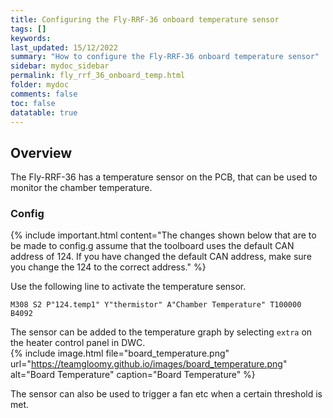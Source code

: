 ```yaml
---
title: Configuring the Fly-RRF-36 onboard temperature sensor
tags: []
keywords: 
last_updated: 15/12/2022
summary: "How to configure the Fly-RRF-36 onboard temperature sensor"
sidebar: mydoc_sidebar
permalink: fly_rrf_36_onboard_temp.html
folder: mydoc
comments: false
toc: false
datatable: true
---
```


## Overview

The Fly-RRF-36 has a temperature sensor on the PCB, that can be used to monitor the chamber temperature.

### Config

{% include important.html content="The changes shown below that are to be made to config.g assume that the toolboard uses the default CAN address of 124. If you have changed the default CAN address, make sure you change the 124 to the correct address." %}

Use the following line to activate the temperature sensor.  

```text
M308 S2 P"124.temp1" Y"thermistor" A"Chamber Temperature" T100000 B4092
```

The sensor can be added to the temperature graph by selecting `extra` on the heater control panel in DWC.  
{% include image.html file="board_temperature.png" url="<https://teamgloomy.github.io/images/board_temperature.png>" alt="Board Temperature" caption="Board Temperature" %}  

The sensor can also be used to trigger a fan etc when a certain threshold is met.
